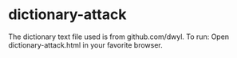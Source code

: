 # dictionary-attack

The dictionary text file used is from github.com/dwyl.
To run: Open dictionary-attack.html in your favorite browser.
